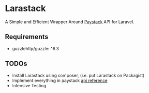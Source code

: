 # Larastack
A Simple and Efficient Wrapper Around [Paystack](https://paystack.com) API for Laravel.

## Requirements
- guzzlehttp/guzzle: ^6.3

## TODOs
- Install Larastack using composer, (i.e. put Larastack on Packagist)
- Implement everything in paystack [api reference](https://developers.paystack.co/reference)
- Intensive Testing